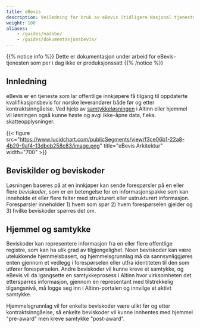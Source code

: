 ```yaml
---
title: eBevis
description: Veiledning for bruk av eBevis (tidligere Nasjonal tjeneste for dokumentasjonsbevis - NADOBE)
weight: 100
aliases: 
    - /guides/nadobe/
    - /guides/dokumentasjonsbevis/
---
```


{{% notice info %}}
Dette er dokumentasjon under arbeid for eBevis-tjenesten som per i dag ikke er produksjonssatt
{{% /notice %}}

## Innledning

eBevis er en tjeneste som lar offentlige innkjøpere få tilgang til oppdaterte kvalifikasjonsbevis for norske leverandører både før og etter kontraktsinngåelse. Ved hjelp av [samtykkeløsningen](/docs/guides/samtykke/) i Altinn eller hjemmel vil løsningen også kunne høste og avgi ikke-åpne data, f.eks. skatteopplysninger.

{{< figure src="https://www.lucidchart.com/publicSegments/view/f3ce06b1-22a8-4b29-9af4-13dbeb258c83/image.png" title="eBevis Arkitektur" width="700" >}}

## Beviskilder og beviskoder

Løsningen baseres på at en innkjøper kan sende forespørsler på en eller flere _beviskoder_, som er en betengelse for en informasjonspakke som kan inneholde et eller flere felter med strukturert eller ustrukturert informasjon. Forespørsler inneholder 1) hvem som spør 2) hvem forespørselen gjelder og 3) hvilke beviskoder spørres det om.

## Hjemmel og samtykke

Beviskoder kan representere informasjon fra en eller flere offentlige registre, som kan ha ulik grad av tilgjengelighet. Noen beviskoder kan være utelukkende hjemmelsbasert, og hjemmelsgrunnlag må da sannsynliggjøres enten gjennom et vedlegg i forespørselen eller utfra identiteten til den som utfører forespørselen. Andre beviskoder vil kunne kreve et samtykke, og eBevis vil da igangsette en samtykkeprosess i Altinn hvor virksomheten det etterspørres informasjon, gjennom en representant med tilstrekkelig tilgangsnivå, må logge seg inn i Altinn-portalen og innvilge et aktivt samtykke.

Hjemmelsgrunnlag vil for enkelte beviskoder være ulikt før og etter kontraktsinngåelse, så enkelte beviskoder vil kunne innhentes med hjemmel "pre-award" men kreve samtykke "post-award".